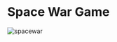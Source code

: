 # Space War Game

![spacewar](https://user-images.githubusercontent.com/79363930/155163100-8011a32a-51ac-458b-abb9-b73fbf5a55b3.png)
